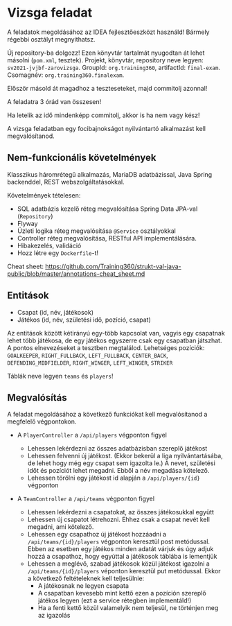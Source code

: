 # Vizsga feladat

A feladatok megoldásához az IDEA fejlesztőeszközt használd!
Bármely régebbi osztályt megnyithatsz.

Új repository-ba dolgozz!
Ezen könyvtár tartalmát nyugodtan át lehet másolni (`pom.xml`, tesztek).
Projekt, könyvtár, repository neve legyen: `sv2021-jvjbf-zarovizsga`.
GroupId: `org.training360`, artifactId: `final-exam`. Csomagnév: `org.training360.finalexam`.

Először másold át magadhoz a teszteseteket, majd commitolj azonnal!

A feladatra 3 órád van összesen!

Ha letelik az idő mindenképp commitolj, akkor is
ha nem vagy kész!

A vizsga feladatban egy focibajnokságot nyilvántartó alkalmazást kell megvalósítanod.

## Nem-funkcionális követelmények

Klasszikus háromrétegű alkalmazás, MariaDB adatbázissal,
Java Spring backenddel, REST webszolgáltatásokkal.

Követelmények tételesen:

* SQL adatbázis kezelő réteg megvalósítása Spring Data JPA-val (`Repository`)
* Flyway
* Üzleti logika réteg megvalósítása `@Service` osztályokkal
* Controller réteg megvalósítása, RESTful API implementálására.
* Hibakezelés, validáció
* Hozz létre egy `Dockerfile`-t!

Cheat sheet: https://github.com/Training360/strukt-val-java-public/blob/master/annotations-cheat_sheet.md


## Entitások

* Csapat (id, név, játékosok)
* Játékos (id, név, születési idő, pozíció, csapat)

Az entitások között kétirányú egy-több kapcsolat van, vagyis egy csapatnak lehet több játékosa,
de egy játékos egyszerre csak egy csapatban játszhat. 
A pontos elnevezéseket a tesztben megtalálod.
Lehetséges pozíciók: `GOALKEEPER`, `RIGHT_FULLBACK`, `LEFT_FULLBACK`, `CENTER_BACK`, `DEFENDING_MIDFIELDER`, `RIGHT_WINGER`, `LEFT_WINGER`, `STRIKER`

Táblák neve legyen `teams` és `players`!


## Megvalósítás

A feladat megoldásához a következő funkciókat kell megvalósítanod a megfelelő végpontokon.

* A `PlayerController` a `/api/players` végponton figyel
    * Lehessen lekérdezni az összes adatbázisban szereplő játékost
    * Lehessen felvenni új játékost. (Ekkor bekerül a liga nyilvántartásába, de lehet hogy még egy csapat
      sem igazolta le.) A nevet, születési időt és pozíciót lehet megadni. Ebből a név megadása kötelező.
    * Lehessen törölni egy játékost id alapján a `/api/players/{id}` végponton
    
* A `TeamController` a `/api/teams` végponton figyel
    * Lehessen lekérdezni a csapatokat, az összes játékosukkal együtt
    * Lehessen új csapatot létrehozni. Ehhez csak a csapat nevét kell megadni, ami kötelező.
    * Lehessen egy csapathoz új játékost hozzáadni a `/api/teams/{id}/players` végponton keresztül post metódussal. Ebben az esetben
    egy játékos minden adatát várjuk és úgy adjuk hozzá a csapathoz, hogy egyúttal a játékosok táblába is lementjük
    * Lehessen a meglévő, szabad játékosok közül játékost igazolni a `/api/teams/{id}/players` véponton keresztül put metódussal.
    Ekkor a következő feltételeknek kell teljesülnie:
        * A játékosnak ne legyen csapata
        * A csapatban kevesebb mint kettő ezen a pozíción szereplő játékos legyen (ezt a service rétegben implementáld!)
        * Ha a fenti kettő közül valamelyik nem teljesül, ne történjen meg az igazolás